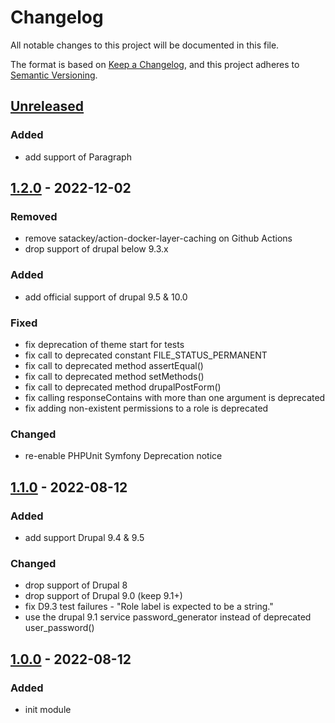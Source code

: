 # Changelog
All notable changes to this project will be documented in this file.

The format is based on [Keep a Changelog](https://keepachangelog.com/en/1.0.0/),
and this project adheres to [Semantic Versioning](https://semver.org/spec/v2.0.0.html).

## [Unreleased]
### Added
- add support of Paragraph

## [1.2.0] - 2022-12-02
### Removed
- remove satackey/action-docker-layer-caching on Github Actions
- drop support of drupal below 9.3.x

### Added
- add official support of drupal 9.5 & 10.0

### Fixed
- fix deprecation of theme start for tests
- fix call to deprecated constant FILE_STATUS_PERMANENT
- fix call to deprecated method assertEqual()
- fix call to deprecated method setMethods()
- fix call to deprecated method drupalPostForm()
- fix calling responseContains with more than one argument is deprecated
- fix adding non-existent permissions to a role is deprecated

### Changed
- re-enable PHPUnit Symfony Deprecation notice

## [1.1.0] - 2022-08-12
### Added
- add support Drupal 9.4 & 9.5

### Changed
- drop support of Drupal 8
- drop support of Drupal 9.0 (keep 9.1+)
- fix D9.3 test failures - "Role label is expected to be a string."
- use the drupal 9.1 service password_generator instead of deprecated user_password()

## [1.0.0] - 2022-08-12
### Added
- init module

[Unreleased]: https://github.com/antistatique/drupal-factory-lollipop/compare/1.2.0...HEAD
[1.2.0]: https://github.com/antistatique/drupal-factory-lollipop/compare/1.1.0...1.2.0
[1.1.0]: https://github.com/antistatique/drupal-factory-lollipop/compare/1.0.0...1.1.0
[1.0.0]: https://github.com/antistatique/drupal-factory-lollipop/releases/tags/1.0.0
